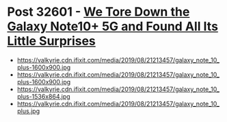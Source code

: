 # Post 32601 - [We Tore Down the Galaxy Note10+ 5G and Found All Its Little Surprises](https://www.ifixit.com/News/32601/we-tore-down-the-galaxy-note10-5g-and-found-all-its-little-surprises)

- https://valkyrie.cdn.ifixit.com/media/2019/08/21213457/galaxy_note_10_plus-1600x900.jpg
- https://valkyrie.cdn.ifixit.com/media/2019/08/21213457/galaxy_note_10_plus-1600x900.jpg
- https://valkyrie.cdn.ifixit.com/media/2019/08/21213457/galaxy_note_10_plus-1536x864.jpg
- https://valkyrie.cdn.ifixit.com/media/2019/08/21213457/galaxy_note_10_plus.jpg
